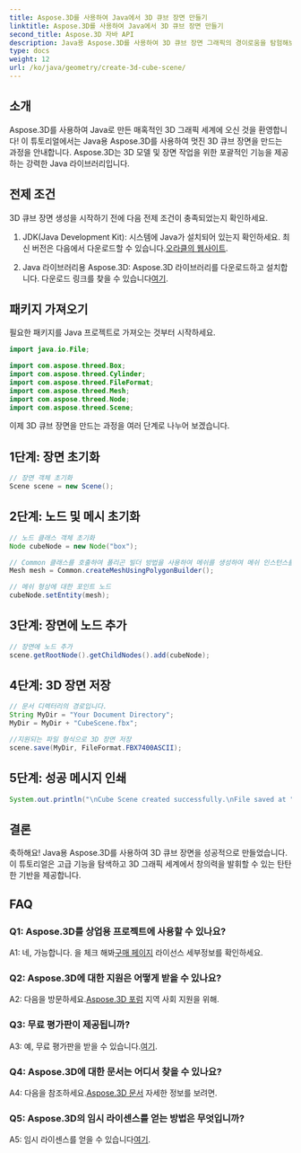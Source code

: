 ```yaml
---
title: Aspose.3D를 사용하여 Java에서 3D 큐브 장면 만들기
linktitle: Aspose.3D를 사용하여 Java에서 3D 큐브 장면 만들기
second_title: Aspose.3D 자바 API
description: Java용 Aspose.3D를 사용하여 3D 큐브 장면 그래픽의 경이로움을 탐험해보세요. 멋진 장면을 쉽게 만들어 보세요.
type: docs
weight: 12
url: /ko/java/geometry/create-3d-cube-scene/
---
```

## 소개

Aspose.3D를 사용하여 Java로 만든 매혹적인 3D 그래픽 세계에 오신 것을 환영합니다! 이 튜토리얼에서는 Java용 Aspose.3D를 사용하여 멋진 3D 큐브 장면을 만드는 과정을 안내합니다. Aspose.3D는 3D 모델 및 장면 작업을 위한 포괄적인 기능을 제공하는 강력한 Java 라이브러리입니다.

## 전제 조건

3D 큐브 장면 생성을 시작하기 전에 다음 전제 조건이 충족되었는지 확인하세요.

1.  JDK(Java Development Kit): 시스템에 Java가 설치되어 있는지 확인하세요. 최신 버전은 다음에서 다운로드할 수 있습니다.[오라클의 웹사이트](https://www.oracle.com/java/).

2.  Java 라이브러리용 Aspose.3D: Aspose.3D 라이브러리를 다운로드하고 설치합니다. 다운로드 링크를 찾을 수 있습니다[여기](https://releases.aspose.com/3d/java/).

## 패키지 가져오기

필요한 패키지를 Java 프로젝트로 가져오는 것부터 시작하세요.

```java
import java.io.File;

import com.aspose.threed.Box;
import com.aspose.threed.Cylinder;
import com.aspose.threed.FileFormat;
import com.aspose.threed.Mesh;
import com.aspose.threed.Node;
import com.aspose.threed.Scene;
```

이제 3D 큐브 장면을 만드는 과정을 여러 단계로 나누어 보겠습니다.

## 1단계: 장면 초기화

```java
// 장면 객체 초기화
Scene scene = new Scene();
```

## 2단계: 노드 및 메시 초기화

```java
// 노드 클래스 객체 초기화
Node cubeNode = new Node("box");

// Common 클래스를 호출하여 폴리곤 빌더 방법을 사용하여 메쉬를 생성하여 메쉬 인스턴스를 설정합니다.
Mesh mesh = Common.createMeshUsingPolygonBuilder();

// 메쉬 형상에 대한 포인트 노드
cubeNode.setEntity(mesh);
```

## 3단계: 장면에 노드 추가

```java
// 장면에 노드 추가
scene.getRootNode().getChildNodes().add(cubeNode);
```

## 4단계: 3D 장면 저장

```java
// 문서 디렉터리의 경로입니다.
String MyDir = "Your Document Directory";
MyDir = MyDir + "CubeScene.fbx";

//지원되는 파일 형식으로 3D 장면 저장
scene.save(MyDir, FileFormat.FBX7400ASCII);
```

## 5단계: 성공 메시지 인쇄

```java
System.out.println("\nCube Scene created successfully.\nFile saved at " + MyDir);
```

## 결론

축하해요! Java용 Aspose.3D를 사용하여 3D 큐브 장면을 성공적으로 만들었습니다. 이 튜토리얼은 고급 기능을 탐색하고 3D 그래픽 세계에서 창의력을 발휘할 수 있는 탄탄한 기반을 제공합니다.

## FAQ

### Q1: Aspose.3D를 상업용 프로젝트에 사용할 수 있나요?

 A1: 네, 가능합니다. 을 체크 해봐[구매 페이지](https://purchase.aspose.com/buy) 라이선스 세부정보를 확인하세요.

### Q2: Aspose.3D에 대한 지원은 어떻게 받을 수 있나요?

 A2: 다음을 방문하세요.[Aspose.3D 포럼](https://forum.aspose.com/c/3d/18) 지역 사회 지원을 위해.

### Q3: 무료 평가판이 제공됩니까?

 A3: 예, 무료 평가판을 받을 수 있습니다.[여기](https://releases.aspose.com/).

### Q4: Aspose.3D에 대한 문서는 어디서 찾을 수 있나요?

 A4: 다음을 참조하세요.[Aspose.3D 문서](https://reference.aspose.com/3d/java/) 자세한 정보를 보려면.

### Q5: Aspose.3D의 임시 라이센스를 얻는 방법은 무엇입니까?

 A5: 임시 라이센스를 얻을 수 있습니다[여기](https://purchase.aspose.com/temporary-license/).